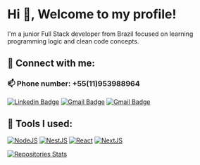 # Hi 👋, Welcome to my profile!

I'm a junior Full Stack developer from Brazil focused on learning programming logic and clean code concepts.

## 🤝 Connect with me:

### 📫 Phone number: +55(11)953988964

[![Linkedin Badge](https://img.shields.io/badge/LinkedIn-0077B5?style=for-the-badge&logo=linkedin&logoColor=white)](https://linkedin.com/in/felipe-creator/)
[![Gmail Badge](https://img.shields.io/badge/Gmail-D14836?style=for-the-badge&logo=felipesscreator@gmail.com&logoColor=white)](mailto:felipesscreator@gmail.com)
[![Gmail Badge](https://img.shields.io/badge/Discord-7289DA?style=for-the-badge&logo=discord&logoColor=white)](https://discord.gg/#2327)

## 🧰 Tools I used:

[![NodeJS](https://img.shields.io/badge/Node.js-43853D?style=for-the-badge&logo=node.js&logoColor=white)](https://nodejs.org/en/)
[![NestJS](https://img.shields.io/badge/nestjs-%23E0234E.svg?style=for-the-badge&logo=nestjs&logoColor=white)](https://nestjs.com/)
[![React](https://img.shields.io/badge/react-%2320232a.svg?style=for-the-badge&logo=react&logoColor=%2361DAFB)](https://reactjs.org/)
[![NextJS](https://img.shields.io/badge/Next-black?style=for-the-badge&logo=next.js&logoColor=white)](https://nextjs.org/)

[![Repositories Stats](https://github-readme-stats.vercel.app/api/top-langs/?username=feelpe&count_private=true&langs_count=4&theme=calm&layout=compact)](https://github.com/Feelpe?tab=repositories)
